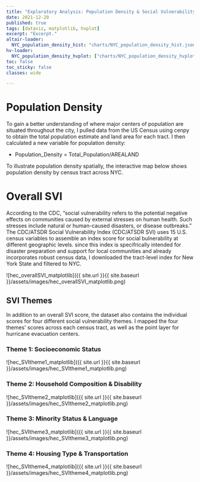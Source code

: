 ```yaml
---
title: "Exploratory Analysis: Population Density & Social Vulnerability"
date: 2021-12-20
published: true
tags: [dataviz, matplotlib, hvplot]
excerpt: "Excerpt."
altair-loader:
  NYC_population_density_hist: "charts/NYC_population_density_hist.json"
hv-loader:
  NYC_population_density_hvplot: ["charts/NYC_population_density_hvplot.html", "800", "800"] # second argument is the height
toc: false
toc_sticky: false
classes: wide

---
```


# Population Density

To gain a better understanding of where major centers of population are situated throughout the city, I pulled data from the US Census using cenpy to obtain the total population estimate and land area for each tract. I then calculated a new variable for population density:
* Population_Density = Total_Population/AREALAND

<div id="NYC_population_density_hist"></div>

To illustrate population density spatially, the interactive map below shows population density by census tract across NYC.

<div id="NYC_population_density_hvplot"></div>

# Overall SVI

According to the CDC, “social vulnerability refers to the potential negative effects on communities caused by external stresses on
human health. Such stresses include natural or human-caused disasters, or disease outbreaks.” The CDC/ATSDR Social Vulnerability Index (CDC/ATSDR SVI) uses 15 U.S. census variables to assemble an index score for social bulnerability at different geographic levels. since this index is specifrically intended for disaster preparation and support for local communities and already incorporates robust census data, I downloaded the tract-level index for New York State and filtered to NYC. 

![hec_overallSVI_matplotlib]({{ site.url }}{{ site.baseurl }}/assets/images/hec_overallSVI_matplotlib.png)

## SVI Themes

In addition to an overall SVI score, the dataset also contains the individual scores for four different social vulnerability themes. I mapped the four themes' scores across each census tract, as well as the point layer for hurricane evacuation centers.

### Theme 1: Socioeconomic Status

![hec_SVItheme1_matplotlib]({{ site.url }}{{ site.baseurl }}/assets/images/hec_SVItheme1_matplotlib.png)

### Theme 2: Household Composition & Disability

![hec_SVItheme2_matplotlib]({{ site.url }}{{ site.baseurl }}/assets/images/hec_SVItheme2_matplotlib.png)

### Theme 3: Minority Status & Language

![hec_SVItheme3_matplotlib]({{ site.url }}{{ site.baseurl }}/assets/images/hec_SVItheme3_matplotlib.png)

### Theme 4: Housing Type & Transportation

![hec_SVItheme4_matplotlib]({{ site.url }}{{ site.baseurl }}/assets/images/hec_SVItheme4_matplotlib.png)
